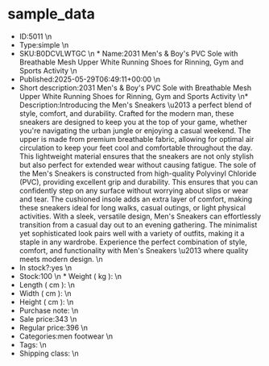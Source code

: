 # sample_data
* ID:5011 \n
* Type:simple \n 
* SKU:B0DCVLWTGC \n * Name:2031 Men's & Boy's PVC Sole with Breathable Mesh Upper White Running Shoes for Rinning, Gym and Sports Activity \n 
* Published:2025-05-29T06:49:11+00:00 \n 
* Short description:2031 Men's &amp; Boy's PVC Sole with Breathable Mesh Upper White Running Shoes for Rinning, Gym and Sports Activity \n* Description:Introducing the Men's Sneakers \u2013 a perfect blend of style, comfort, and durability. Crafted for the modern man, these sneakers are designed to keep you at the top of your game, whether you're navigating the urban jungle or enjoying a casual weekend. The upper is made from premium breathable fabric, allowing for optimal air circulation to keep your feet cool and comfortable throughout the day. This lightweight material ensures that the sneakers are not only stylish but also perfect for extended wear without causing fatigue. The sole of the Men's Sneakers is constructed from high-quality Polyvinyl Chloride (PVC), providing excellent grip and durability. This ensures that you can confidently step on any surface without worrying about slips or wear and tear. The cushioned insole adds an extra layer of comfort, making these sneakers ideal for long walks, casual outings, or light physical activities. With a sleek, versatile design, Men's Sneakers can effortlessly transition from a casual day out to an evening gathering. The minimalist yet sophisticated look pairs well with a variety of outfits, making it a staple in any wardrobe. Experience the perfect combination of style, comfort, and functionality with Men's Sneakers \u2013 where quality meets modern design. \n
* In stock?:yes \n 
* Stock:100 \n * Weight ( kg ): \n 
* Length ( cm ): \n
* Width ( cm ): \n
* Height ( cm ): \n 
* Purchase note: \n
* Sale price:343 \n
* Regular price:396 \n 
* Categories:men footwear \n
* Tags: \n 
* Shipping class: \n
